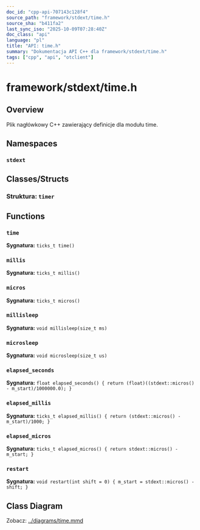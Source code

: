 ```yaml
---
doc_id: "cpp-api-707143c128f4"
source_path: "framework/stdext/time.h"
source_sha: "b411fa2"
last_sync_iso: "2025-10-09T07:28:40Z"
doc_class: "api"
language: "pl"
title: "API: time.h"
summary: "Dokumentacja API C++ dla framework/stdext/time.h"
tags: ["cpp", "api", "otclient"]
---
```


# framework/stdext/time.h

## Overview

Plik nagłówkowy C++ zawierający definicje dla modułu time.

## Namespaces

### `stdext`

## Classes/Structs

### Struktura: `timer`

## Functions

### `time`

**Sygnatura:** `ticks_t time()`

### `millis`

**Sygnatura:** `ticks_t millis()`

### `micros`

**Sygnatura:** `ticks_t micros()`

### `millisleep`

**Sygnatura:** `void millisleep(size_t ms)`

### `microsleep`

**Sygnatura:** `void microsleep(size_t us)`

### `elapsed_seconds`

**Sygnatura:** `float elapsed_seconds() { return (float)((stdext::micros() - m_start)/1000000.0); }`

### `elapsed_millis`

**Sygnatura:** `ticks_t elapsed_millis() { return (stdext::micros() - m_start)/1000; }`

### `elapsed_micros`

**Sygnatura:** `ticks_t elapsed_micros() { return stdext::micros() - m_start; }`

### `restart`

**Sygnatura:** `void restart(int shift = 0) { m_start = stdext::micros() - shift; }`

## Class Diagram

Zobacz: [../diagrams/time.mmd](../diagrams/time.mmd)
